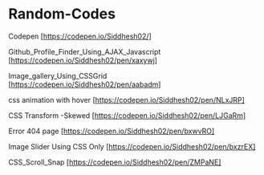# Random-Codes


Codepen [https://codepen.io/Siddhesh02/]

Github_Profile_Finder_Using_AJAX_Javascript [https://codepen.io/Siddhesh02/pen/xaxywj]

Image_gallery_Using_CSSGrid [https://codepen.io/Siddhesh02/pen/aabadm]

css animation with hover [https://codepen.io/Siddhesh02/pen/NLxJRP]

CSS Transform -Skewed [https://codepen.io/Siddhesh02/pen/LJGaRm]

Error 404 page [https://codepen.io/Siddhesh02/pen/bxwvRO]

Image Slider Using CSS Only [https://codepen.io/Siddhesh02/pen/bxzrEX]

CSS_Scroll_Snap [https://codepen.io/Siddhesh02/pen/ZMPaNE]
